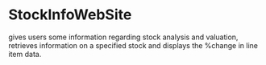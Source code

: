 # StockInfoWebSite
gives users some information regarding stock analysis and valuation, retrieves information on a specified stock and displays the %change in line item data.
